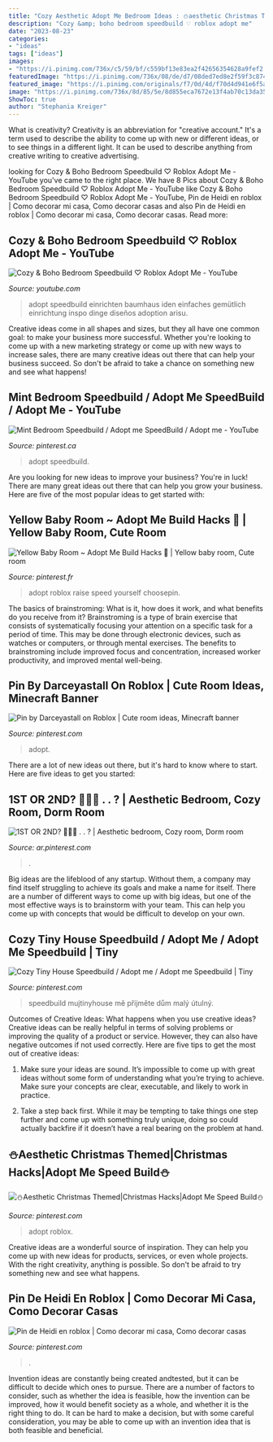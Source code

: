 ```yaml
---
title: "Cozy Aesthetic Adopt Me Bedroom Ideas : ⛄aesthetic Christmas Themed|christmas Hacks|adopt Me Speed Build⛄"
description: "Cozy &amp; boho bedroom speedbuild ♡ roblox adopt me"
date: "2023-08-23"
categories:
- "ideas"
tags: ["ideas"]
images:
- "https://i.pinimg.com/736x/c5/59/bf/c559bf13e83ea2f42656354628a9fef2.jpg"
featuredImage: "https://i.pinimg.com/736x/08/de/d7/08ded7ed8e2f59f3c874521b86b9d7eb.jpg"
featured_image: "https://i.pinimg.com/originals/f7/0d/4d/f70d4d941e6f5a89a98fcfd932ee0e7f.jpg"
image: "https://i.pinimg.com/736x/8d/85/5e/8d855eca7672e13f4ab70c13da353497.jpg"
ShowToc: true
author: "Stephania Kreiger"
---
```



What is creativity?
Creativity is an abbreviation for "creative account." It's a term used to describe the ability to come up with new or different ideas, or to see things in a different light. It can be used to describe anything from creative writing to creative advertising.

	

		
looking for Cozy &amp; Boho Bedroom Speedbuild ♡ Roblox Adopt Me - YouTube you've came to the right place. We have 8 Pics about Cozy &amp; Boho Bedroom Speedbuild ♡ Roblox Adopt Me - YouTube like Cozy &amp; Boho Bedroom Speedbuild ♡ Roblox Adopt Me - YouTube, Pin de Heidi en roblox | Como decorar mi casa, Como decorar casas and also Pin de Heidi en roblox | Como decorar mi casa, Como decorar casas. Read more:
		
    
## Cozy &amp; Boho Bedroom Speedbuild ♡ Roblox Adopt Me - YouTube

<img loading=lazy src="https://i.ytimg.com/vi/mEElKhHe6I0/maxresdefault.jpg" onerror="this.onerror=null;this.src='https://tse1.mm.bing.net/th?id=OIP.q0NXa84EqMy3Hl8TMHMILwHaEK&amp;pid=15.1';" alt="Cozy &amp; Boho Bedroom Speedbuild ♡ Roblox Adopt Me - YouTube">

_Source: youtube.com_

>adopt speedbuild einrichten baumhaus iden einfaches gemütlich einrichtung inspo dinge diseños adoption arisu. 

	

Creative ideas come in all shapes and sizes, but they all have one common goal: to make your business more successful. Whether you're looking to come up with a new marketing strategy or come up with new ways to increase sales, there are many creative ideas out there that can help your business succeed. So don't be afraid to take a chance on something new and see what happens!

    
## Mint Bedroom Speedbuild / Adopt Me SpeedBuild / Adopt Me - YouTube

<img loading=lazy src="https://i.pinimg.com/736x/c5/59/bf/c559bf13e83ea2f42656354628a9fef2.jpg" onerror="this.onerror=null;this.src='https://tse1.mm.bing.net/th?id=OIP.X1hKO7iOB6IBtWn6WLp1sgHaEK&amp;pid=15.1';" alt="Mint Bedroom Speedbuild / Adopt me SpeedBuild / Adopt me - YouTube">

_Source: pinterest.ca_

>adopt speedbuild. 

	

Are you looking for new ideas to improve your business? You're in luck! There are many great ideas out there that can help you grow your business. Here are five of the most popular ideas to get started with:

    
## Yellow Baby Room ~ Adopt Me Build Hacks 🍼 | Yellow Baby Room, Cute Room

<img loading=lazy src="https://i.pinimg.com/736x/a3/70/8e/a3708e328777f77e6c73c9905c75c10d.jpg" onerror="this.onerror=null;this.src='https://tse3.mm.bing.net/th?id=OIP.WGLQr1OOGP_GpkBy2euGRwHaEK&amp;pid=15.1';" alt="Yellow Baby Room ~ Adopt Me Build Hacks 🍼 | Yellow baby room, Cute room">

_Source: pinterest.fr_

>adopt roblox raise speed yourself choosepin. 

	

The basics of brainstroming: What is it, how does it work, and what benefits do you receive from it?
Brainstroming is a type of brain exercise that consists of systematically focusing your attention on a specific task for a period of time. This may be done through electronic devices, such as watches or computers, or through mental exercises. The benefits to brainstroming include improved focus and concentration, increased worker productivity, and improved mental well-being.

    
## Pin By Darceyastall On Roblox | Cute Room Ideas, Minecraft Banner

<img loading=lazy src="https://i.pinimg.com/736x/fa/e2/38/fae238ba41a467102e9ad89d07a825f1.jpg" onerror="this.onerror=null;this.src='https://tse3.mm.bing.net/th?id=OIP.X05Mx4rWq87j4PKoyMoEzgHaEK&amp;pid=15.1';" alt="Pin by Darceyastall on Roblox | Cute room ideas, Minecraft banner">

_Source: pinterest.com_

>adopt. 

	

There are a lot of new ideas out there, but it's hard to know where to start. Here are five ideas to get you started: 

    
## 1ST OR 2ND? 🙊🤷‍♀️ . . ? | Aesthetic Bedroom, Cozy Room, Dorm Room

<img loading=lazy src="https://i.pinimg.com/originals/f7/0d/4d/f70d4d941e6f5a89a98fcfd932ee0e7f.jpg" onerror="this.onerror=null;this.src='https://tse4.mm.bing.net/th?id=OIP.9pmcPh7LiOAa5LjIset3HQHaHa&amp;pid=15.1';" alt="1ST OR 2ND? 🙊🤷‍♀️ . . ? | Aesthetic bedroom, Cozy room, Dorm room">

_Source: ar.pinterest.com_

>. 

	

Big ideas are the lifeblood of any startup. Without them, a company may find itself struggling to achieve its goals and make a name for itself. There are a number of different ways to come up with big ideas, but one of the most effective ways is to brainstorm with your team. This can help you come up with concepts that would be difficult to develop on your own.

    
## Cozy Tiny House Speedbuild / Adopt Me / Adopt Me Speedbuild | Tiny

<img loading=lazy src="https://i.pinimg.com/736x/08/de/d7/08ded7ed8e2f59f3c874521b86b9d7eb.jpg" onerror="this.onerror=null;this.src='https://tse3.mm.bing.net/th?id=OIP.nylK8MF4ESXbU8sTeNDbOAHaEK&amp;pid=15.1';" alt="Cozy Tiny House Speedbuild / Adopt me / Adopt me Speedbuild | Tiny">

_Source: pinterest.com_

>speedbuild mujtinyhouse mě přijměte dům malý útulný. 

	

Outcomes of Creative Ideas: What happens when you use creative ideas?
Creative ideas can be really helpful in terms of solving problems or improving the quality of a product or service. However, they can also have negative outcomes if not used correctly. Here are five tips to get the most out of creative ideas:
1. Make sure your ideas are sound. It’s impossible to come up with great ideas without some form of understanding what you’re trying to achieve. Make sure your concepts are clear, executable, and likely to work in practice.

2. Take a step back first. While it may be tempting to take things one step further and come up with something truly unique, doing so could actually backfire if it doesn’t have a real bearing on the problem at hand.

    
## ⛄Aesthetic Christmas Themed|Christmas Hacks|Adopt Me Speed Build⛄

<img loading=lazy src="https://i.pinimg.com/736x/4a/c0/5a/4ac05aecf105b82fd72ad66b0dc01e49.jpg" onerror="this.onerror=null;this.src='https://tse1.mm.bing.net/th?id=OIP.FEihx7cHz4bcC20Q1Euh4AHaEK&amp;pid=15.1';" alt="⛄Aesthetic Christmas Themed|Christmas Hacks|Adopt Me Speed Build⛄">

_Source: pinterest.com_

>adopt roblox. 

	

Creative ideas are a wonderful source of inspiration. They can help you come up with new ideas for products, services, or even whole projects. With the right creativity, anything is possible. So don't be afraid to try something new and see what happens.

    
## Pin De Heidi En Roblox | Como Decorar Mi Casa, Como Decorar Casas

<img loading=lazy src="https://i.pinimg.com/736x/8d/85/5e/8d855eca7672e13f4ab70c13da353497.jpg" onerror="this.onerror=null;this.src='https://tse4.mm.bing.net/th?id=OIP.iHVoNrk2ynKi9wcWk5fBUwAAAA&amp;pid=15.1';" alt="Pin de Heidi en roblox | Como decorar mi casa, Como decorar casas">

_Source: pinterest.com_

>. 

	

Invention ideas are constantly being created andtested, but it can be difficult to decide which ones to pursue. There are a number of factors to consider, such as whether the idea is feasible, how the invention can be improved, how it would benefit society as a whole, and whether it is the right thing to do. It can be hard to make a decision, but with some careful consideration, you may be able to come up with an invention idea that is both feasible and beneficial.

